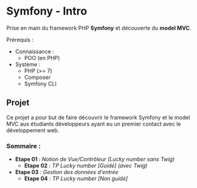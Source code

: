 # Symfony - Intro

Prise en main du framework PHP **Symfony** et découverte du **model MVC**.

Prérequis :
- Connaissance :
    - POO (en PHP)
- Système :
    - PHP (>= 7)
    - Composer
    - Symfony CLI

## Projet

Ce projet a pour but de faire découvrir le framework Symfony et le model MVC aux étudiants développeurs ayant eu un premier contact avec le développement web.

### Sommaire :
- **Etape 01** : _Notion de Vue/Contrôleur (Lucky number sans Twig)_
    - **Etape 02** : _TP Lucky number [Guidé] (avec Twig)_
- **Etape 03** : _Gestion des données d'entrée_
    - **Etape 04** : _TP Lucky number [Non guidé]_

